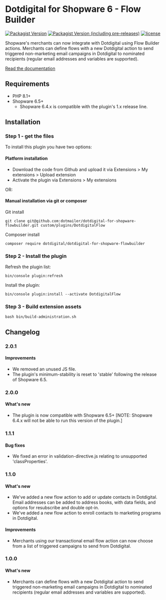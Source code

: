 # Dotdigital for Shopware 6 - Flow Builder
[![Packagist Version](https://img.shields.io/packagist/v/dotdigital/dotdigital-for-shopware-flowbuilder?color=green&label=stable)](https://github.com/dotmailer/dotdigital-for-shopware-flowbuilder/releases)
[![Packagist Version (including pre-releases)](https://img.shields.io/packagist/v/dotdigital/dotdigital-for-shopware-flowbuilder?color=blue&include_prereleases&label=feature)](https://github.com/dotmailer/dotdigital-for-shopware-flowbuilder/releases)
[![license](https://img.shields.io/github/license/mashape/apistatus.svg)](LICENSE.md)

Shopware's merchants can now integrate with Dotdigital using Flow Builder actions. Merchants can define flows with a new Dotdigital action to send triggered non-marketing email campaigns in Dotdigital to nominated recipients (regular email addresses and variables are supported).

[Read the documentation](https://support.dotdigital.com/hc/en-gb/sections/7614571932178-Shopware-Flows)

## Requirements
- PHP 8.1+
- Shopware 6.5+
  - Shopware 6.4.x is compatible with the plugin's 1.x release line.

## Installation

### Step 1 - get the files
To install this plugin you have two options:

#### Platform installation
- Download the code from Github and upload it via Extensions > My extensions > Upload extension
- Activate the plugin via Extensions > My extensions

OR: 

#### Manual installation via git or composer
Git install
```
git clone git@github.com:dotmailer/dotdigital-for-shopware-flowbuilder.git custom/plugins/DotdigitalFlow
```
Composer install
```
composer require dotdigital/dotdigital-for-shopware-flowbuilder
```

### Step 2 - Install the plugin
Refresh the plugin list:
```
bin/console plugin:refresh
```
Install the plugin:
```
bin/console plugin:install --activate DotdigitalFlow
```

### Step 3 - Build extension assets
```
bash bin/build-administration.sh
```

## Changelog

### 2.0.1

#### Improvements
- We removed an unused JS file.
- The plugin's minimum-stability is reset to 'stable' following the release of Shopware 6.5.

### 2.0.0

#### What's new
- The plugin is now compatible with Shopware 6.5+
[NOTE: Shopware 6.4.x will not be able to run this version of the plugin.]

### 1.1.1

#### Bug fixes
- We fixed an error in validation-directive.js relating to unsupported 'classProperties'.

### 1.1.0

#### What's new
- We've added a new flow action to add or update contacts in Dotdigital. Email addresses can be added to address books, with data fields, and options for resubscribe and double opt-in.
- We've added a new flow action to enroll contacts to marketing programs in Dotdigital.

#### Improvements
- Merchants using our transactional email flow action can now choose from a list of triggered campaigns to send from Dotdigital.

### 1.0.0

#### What's new
- Merchants can define flows with a new Dotdigital action to send triggered non-marketing email campaigns in Dotdigital to nominated recipients (regular email addresses and variables are supported).
